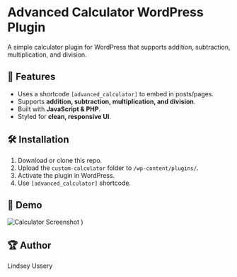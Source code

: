# Advanced Calculator WordPress Plugin

A simple calculator plugin for WordPress that supports addition, subtraction, multiplication, and division.

## 🚀 Features
- Uses a shortcode `[advanced_calculator]` to embed in posts/pages.
- Supports **addition, subtraction, multiplication, and division**.
- Built with **JavaScript & PHP**.
- Styled for **clean, responsive UI**.

## 🛠️ Installation
1. Download or clone this repo.
2. Upload the `custom-calculator` folder to `/wp-content/plugins/`.
3. Activate the plugin in WordPress.
4. Use `[advanced_calculator]` shortcode.

## 🎨 Demo
![Calculator Screenshot](test--advanced-calculator.png)
)

## 🏆 Author
Lindsey Ussery

